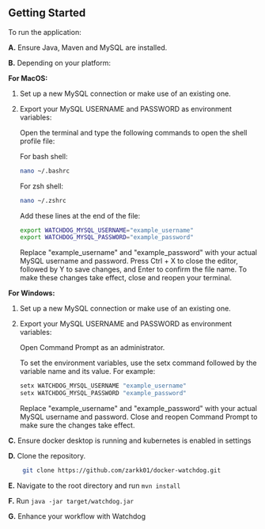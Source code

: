 ## Getting Started

To run the application:

**A.** Ensure Java, Maven and MySQL are installed.


**B.** Depending on your platform:



**For MacOS:**

1. Set up a new MySQL connection or make use of an existing one.
2. Export your MySQL USERNAME and PASSWORD as environment variables:

   Open the terminal and type the following commands to open the shell profile file:

   For bash shell:
    ```bash
    nano ~/.bashrc
    ```

   For zsh shell:
    ```bash
    nano ~/.zshrc
    ```

   Add these lines at the end of the file:
    ```bash
    export WATCHDOG_MYSQL_USERNAME="example_username"
    export WATCHDOG_MYSQL_PASSWORD="example_password"
    ```

   Replace "example_username" and "example_password" with your actual MySQL username and password. Press Ctrl + X to close the editor, followed by Y to save changes, and Enter to confirm the file name. To make these changes take effect, close and reopen your terminal.



**For Windows:**

1. Set up a new MySQL connection or make use of an existing one.
2. Export your MySQL USERNAME and PASSWORD as environment variables:

   Open Command Prompt as an administrator.

   To set the environment variables, use the setx command followed by the variable name and its value. For example:

    ```cmd
    setx WATCHDOG_MYSQL_USERNAME "example_username"
    setx WATCHDOG_MYSQL_PASSWORD "example_password"
    ```

   Replace "example_username" and "example_password" with your actual MySQL username and password.
   Close and reopen Command Prompt to make sure the changes take effect.


**C.** Ensure docker desktop is running and kubernetes is enabled in settings


**D.** Clone the repository.
```bash
    git clone https://github.com/zarkk01/docker-watchdog.git
```
**E.** Navigate to the root directory and run `mvn install`

**F.**  Run `java -jar target/watchdog.jar`

**G.** Enhance your workflow with Watchdog